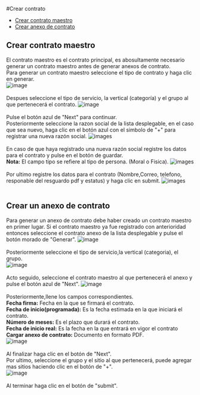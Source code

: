 #Crear contrato
 - [Crear contrato maestro](#head1)
 - [Crear anexo de contrato](#head2)

## <a name="head1">Crear contrato maestro</a>
El contrato maestro es el contrato principal, es abosultamente necesario generar un contrato maestro antes de generar anexos de contrato.<br>
Para generar un contrato maestro seleccione el tipo de contrato y haga clic en generar.<br>
![image](/images/docs/contracts/contmaestro1.png)<br><br>
Despues seleccione el tipo de servicio, la vertical (categoría) y el grupo al que pertenecerá el contrato.
![image](/images/docs/contracts/contmaestro2.png)<br><br>
Pulse el botón azul de "Next" para continuar.<br>
Posteriormente seleccione la razon social de la lista desplegable, en el caso que sea nuevo, haga clic en el botón azul con el simbolo de "+" para registrar una nueva razón social.
![images](/images/docs/contracts/contmaestro4.png)<br><br>
En caso de que haya registrado una nueva razón social registre los datos para el contrato y pulse en el botón de guardar.<br>
**Nota:** El campo tipo se refiere al tipo de persona. (Moral o Fisica).
![images](/images/docs/contracts/contmaestro5.png)<br><br>
Por ultimo registre los datos para el contrato (Nombre,Correo, telefono, responable del resguardo pdf y estatus) y haga clic en submit.
![images](/images/docs/contracts/contmaestro6.png)<br><br>
## <a name="head2">Crear un anexo de contrato</a>
Para generar un anexo de contrato debe haber creado un contrato maestro en primer lugar. Si el contrato maestro ya fue registrado con anterioridad entonces seleccione el contrato anexo de la lista desplegable y pulse el botón morado de "Generar".
![image](/images/docs/contracts/anexocont1.png)<br><br>
Posteriormente seleccione el tipo de servicio,la vertical (categoria), el grupo.<br>
![image](/images/docs/contracts/anexocont2.png)<br><br>
Acto seguido, seleccione el contrato maestro al que pertenecerá el anexo y pulse el botón azul de "Next".
![image](/images/docs/contracts/anexocont3.png)<br><br>
Posteriormente,llene los campos correspondientes.<br>
**Fecha firma:** Fecha en la que se firmará el contrato.<br>
**Fecha de inicio(programada):**  Es la fecha estimada en la que iniciará el contrato.<br>
**Número de meses:** Es el plazo que durará el contrato.<br>
**Fecha de inicio real:** Es la fecha en la que entrará en vigor el contrato<br>
**Cargar anexo de contrato:** Documento en formato PDF.<br>
![image](/images/docs/contracts/anexocont4.png)<br><br>
Al finalizar haga clic en el botón de "Next".<br>
Por ultimo, seleccione el grupo y el sitio al que pertenecerá, puede agregar mas sitios haciendo clic en el botón de "+". <br>
![image](/images/docs/contracts/anexocont5.png)<br><br>
Al terminar haga clic en el botón de "submit".
